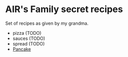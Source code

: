 # AIR's Family secret recipes

Set of recipes as given by my grandma.

* pizza (TODO)
* sauces (TODO)
* spread (TODO)
* [Pancake](./pancake.md)

